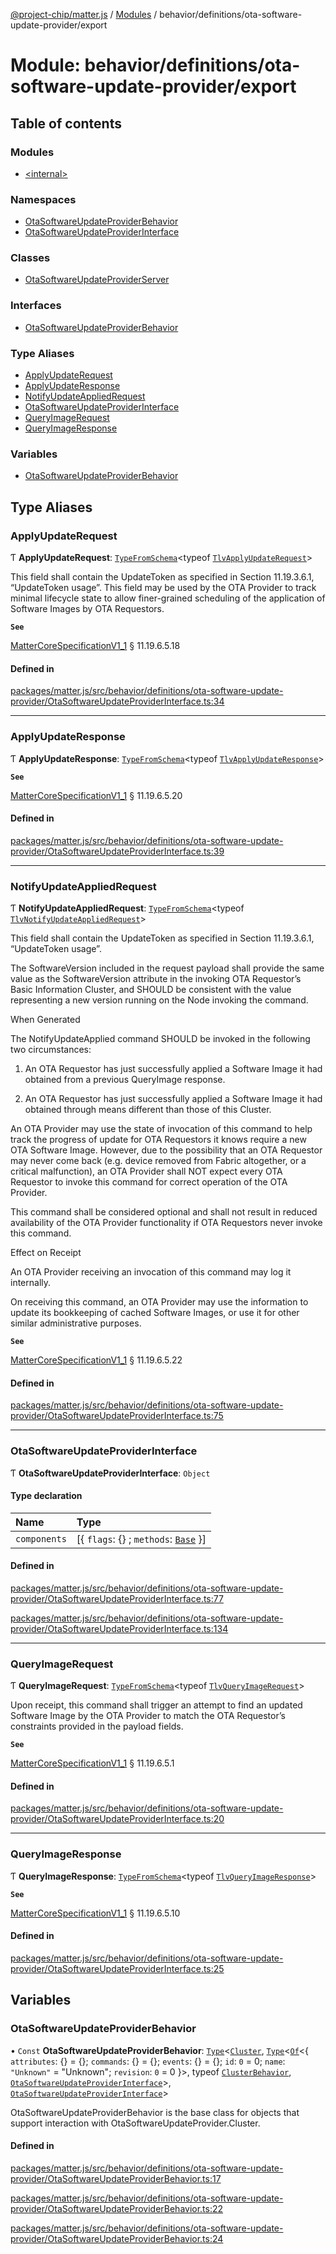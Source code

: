 [@project-chip/matter.js](../README.md) / [Modules](../modules.md) / behavior/definitions/ota-software-update-provider/export

# Module: behavior/definitions/ota-software-update-provider/export

## Table of contents

### Modules

- [\<internal\>](behavior_definitions_ota_software_update_provider_export._internal_.md)

### Namespaces

- [OtaSoftwareUpdateProviderBehavior](behavior_definitions_ota_software_update_provider_export.OtaSoftwareUpdateProviderBehavior.md)
- [OtaSoftwareUpdateProviderInterface](behavior_definitions_ota_software_update_provider_export.OtaSoftwareUpdateProviderInterface.md)

### Classes

- [OtaSoftwareUpdateProviderServer](../classes/behavior_definitions_ota_software_update_provider_export.OtaSoftwareUpdateProviderServer.md)

### Interfaces

- [OtaSoftwareUpdateProviderBehavior](../interfaces/behavior_definitions_ota_software_update_provider_export.OtaSoftwareUpdateProviderBehavior-1.md)

### Type Aliases

- [ApplyUpdateRequest](behavior_definitions_ota_software_update_provider_export.md#applyupdaterequest)
- [ApplyUpdateResponse](behavior_definitions_ota_software_update_provider_export.md#applyupdateresponse)
- [NotifyUpdateAppliedRequest](behavior_definitions_ota_software_update_provider_export.md#notifyupdateappliedrequest)
- [OtaSoftwareUpdateProviderInterface](behavior_definitions_ota_software_update_provider_export.md#otasoftwareupdateproviderinterface)
- [QueryImageRequest](behavior_definitions_ota_software_update_provider_export.md#queryimagerequest)
- [QueryImageResponse](behavior_definitions_ota_software_update_provider_export.md#queryimageresponse)

### Variables

- [OtaSoftwareUpdateProviderBehavior](behavior_definitions_ota_software_update_provider_export.md#otasoftwareupdateproviderbehavior)

## Type Aliases

### ApplyUpdateRequest

Ƭ **ApplyUpdateRequest**: [`TypeFromSchema`](tlv_export.md#typefromschema)\<typeof [`TlvApplyUpdateRequest`](cluster_export.OtaSoftwareUpdateProvider.md#tlvapplyupdaterequest)\>

This field shall contain the UpdateToken as specified in Section 11.19.3.6.1, “UpdateToken usage”. This field may be
used by the OTA Provider to track minimal lifecycle state to allow finer-grained scheduling of the application of
Software Images by OTA Requestors.

**`See`**

[MatterCoreSpecificationV1_1](../interfaces/spec_export.MatterCoreSpecificationV1_1.md) § 11.19.6.5.18

#### Defined in

[packages/matter.js/src/behavior/definitions/ota-software-update-provider/OtaSoftwareUpdateProviderInterface.ts:34](https://github.com/project-chip/matter.js/blob/3adaded6/packages/matter.js/src/behavior/definitions/ota-software-update-provider/OtaSoftwareUpdateProviderInterface.ts#L34)

___

### ApplyUpdateResponse

Ƭ **ApplyUpdateResponse**: [`TypeFromSchema`](tlv_export.md#typefromschema)\<typeof [`TlvApplyUpdateResponse`](cluster_export.OtaSoftwareUpdateProvider.md#tlvapplyupdateresponse)\>

**`See`**

[MatterCoreSpecificationV1_1](../interfaces/spec_export.MatterCoreSpecificationV1_1.md) § 11.19.6.5.20

#### Defined in

[packages/matter.js/src/behavior/definitions/ota-software-update-provider/OtaSoftwareUpdateProviderInterface.ts:39](https://github.com/project-chip/matter.js/blob/3adaded6/packages/matter.js/src/behavior/definitions/ota-software-update-provider/OtaSoftwareUpdateProviderInterface.ts#L39)

___

### NotifyUpdateAppliedRequest

Ƭ **NotifyUpdateAppliedRequest**: [`TypeFromSchema`](tlv_export.md#typefromschema)\<typeof [`TlvNotifyUpdateAppliedRequest`](cluster_export.OtaSoftwareUpdateProvider.md#tlvnotifyupdateappliedrequest)\>

This field shall contain the UpdateToken as specified in Section 11.19.3.6.1, “UpdateToken usage”.

The SoftwareVersion included in the request payload shall provide the same value as the SoftwareVersion attribute in
the invoking OTA Requestor’s Basic Information Cluster, and SHOULD be consistent with the value representing a new
version running on the Node invoking the command.

When Generated

The NotifyUpdateApplied command SHOULD be invoked in the following two circumstances:

  1. An OTA Requestor has just successfully applied a Software Image it had obtained from a previous QueryImage
     response.

  2. An OTA Requestor has just successfully applied a Software Image it had obtained through means different than
     those of this Cluster.

An OTA Provider may use the state of invocation of this command to help track the progress of update for OTA
Requestors it knows require a new OTA Software Image. However, due to the possibility that an OTA Requestor may
never come back (e.g. device removed from Fabric altogether, or a critical malfunction), an OTA Provider shall NOT
expect every OTA Requestor to invoke this command for correct operation of the OTA Provider.

This command shall be considered optional and shall not result in reduced availability of the OTA Provider
functionality if OTA Requestors never invoke this command.

Effect on Receipt

An OTA Provider receiving an invocation of this command may log it internally.

On receiving this command, an OTA Provider may use the information to update its bookkeeping of cached Software
Images, or use it for other similar administrative purposes.

**`See`**

[MatterCoreSpecificationV1_1](../interfaces/spec_export.MatterCoreSpecificationV1_1.md) § 11.19.6.5.22

#### Defined in

[packages/matter.js/src/behavior/definitions/ota-software-update-provider/OtaSoftwareUpdateProviderInterface.ts:75](https://github.com/project-chip/matter.js/blob/3adaded6/packages/matter.js/src/behavior/definitions/ota-software-update-provider/OtaSoftwareUpdateProviderInterface.ts#L75)

___

### OtaSoftwareUpdateProviderInterface

Ƭ **OtaSoftwareUpdateProviderInterface**: `Object`

#### Type declaration

| Name | Type |
| :------ | :------ |
| `components` | [\{ `flags`: {} ; `methods`: [`Base`](../interfaces/behavior_definitions_ota_software_update_provider_export.OtaSoftwareUpdateProviderInterface.Base.md)  }] |

#### Defined in

[packages/matter.js/src/behavior/definitions/ota-software-update-provider/OtaSoftwareUpdateProviderInterface.ts:77](https://github.com/project-chip/matter.js/blob/3adaded6/packages/matter.js/src/behavior/definitions/ota-software-update-provider/OtaSoftwareUpdateProviderInterface.ts#L77)

[packages/matter.js/src/behavior/definitions/ota-software-update-provider/OtaSoftwareUpdateProviderInterface.ts:134](https://github.com/project-chip/matter.js/blob/3adaded6/packages/matter.js/src/behavior/definitions/ota-software-update-provider/OtaSoftwareUpdateProviderInterface.ts#L134)

___

### QueryImageRequest

Ƭ **QueryImageRequest**: [`TypeFromSchema`](tlv_export.md#typefromschema)\<typeof [`TlvQueryImageRequest`](cluster_export.OtaSoftwareUpdateProvider.md#tlvqueryimagerequest)\>

Upon receipt, this command shall trigger an attempt to find an updated Software Image by the OTA Provider to match
the OTA Requestor’s constraints provided in the payload fields.

**`See`**

[MatterCoreSpecificationV1_1](../interfaces/spec_export.MatterCoreSpecificationV1_1.md) § 11.19.6.5.1

#### Defined in

[packages/matter.js/src/behavior/definitions/ota-software-update-provider/OtaSoftwareUpdateProviderInterface.ts:20](https://github.com/project-chip/matter.js/blob/3adaded6/packages/matter.js/src/behavior/definitions/ota-software-update-provider/OtaSoftwareUpdateProviderInterface.ts#L20)

___

### QueryImageResponse

Ƭ **QueryImageResponse**: [`TypeFromSchema`](tlv_export.md#typefromschema)\<typeof [`TlvQueryImageResponse`](cluster_export.OtaSoftwareUpdateProvider.md#tlvqueryimageresponse)\>

**`See`**

[MatterCoreSpecificationV1_1](../interfaces/spec_export.MatterCoreSpecificationV1_1.md) § 11.19.6.5.10

#### Defined in

[packages/matter.js/src/behavior/definitions/ota-software-update-provider/OtaSoftwareUpdateProviderInterface.ts:25](https://github.com/project-chip/matter.js/blob/3adaded6/packages/matter.js/src/behavior/definitions/ota-software-update-provider/OtaSoftwareUpdateProviderInterface.ts#L25)

## Variables

### OtaSoftwareUpdateProviderBehavior

• `Const` **OtaSoftwareUpdateProviderBehavior**: [`Type`](../interfaces/behavior_cluster_export.ClusterBehavior.Type.md)\<[`Cluster`](../interfaces/cluster_export.OtaSoftwareUpdateProvider.Cluster.md), [`Type`](../interfaces/behavior_cluster_export.ClusterBehavior.Type.md)\<[`Of`](../interfaces/cluster_export.ClusterType.Of.md)\<\{ `attributes`: {} = \{}; `commands`: {} = \{}; `events`: {} = \{}; `id`: ``0`` = 0; `name`: ``"Unknown"`` = "Unknown"; `revision`: ``0`` = 0 }\>, typeof [`ClusterBehavior`](behavior_cluster_export.ClusterBehavior.md), [`OtaSoftwareUpdateProviderInterface`](behavior_definitions_ota_software_update_provider_export.md#otasoftwareupdateproviderinterface)\>, [`OtaSoftwareUpdateProviderInterface`](behavior_definitions_ota_software_update_provider_export.md#otasoftwareupdateproviderinterface)\>

OtaSoftwareUpdateProviderBehavior is the base class for objects that support interaction with OtaSoftwareUpdateProvider.Cluster.

#### Defined in

[packages/matter.js/src/behavior/definitions/ota-software-update-provider/OtaSoftwareUpdateProviderBehavior.ts:17](https://github.com/project-chip/matter.js/blob/3adaded6/packages/matter.js/src/behavior/definitions/ota-software-update-provider/OtaSoftwareUpdateProviderBehavior.ts#L17)

[packages/matter.js/src/behavior/definitions/ota-software-update-provider/OtaSoftwareUpdateProviderBehavior.ts:22](https://github.com/project-chip/matter.js/blob/3adaded6/packages/matter.js/src/behavior/definitions/ota-software-update-provider/OtaSoftwareUpdateProviderBehavior.ts#L22)

[packages/matter.js/src/behavior/definitions/ota-software-update-provider/OtaSoftwareUpdateProviderBehavior.ts:24](https://github.com/project-chip/matter.js/blob/3adaded6/packages/matter.js/src/behavior/definitions/ota-software-update-provider/OtaSoftwareUpdateProviderBehavior.ts#L24)
